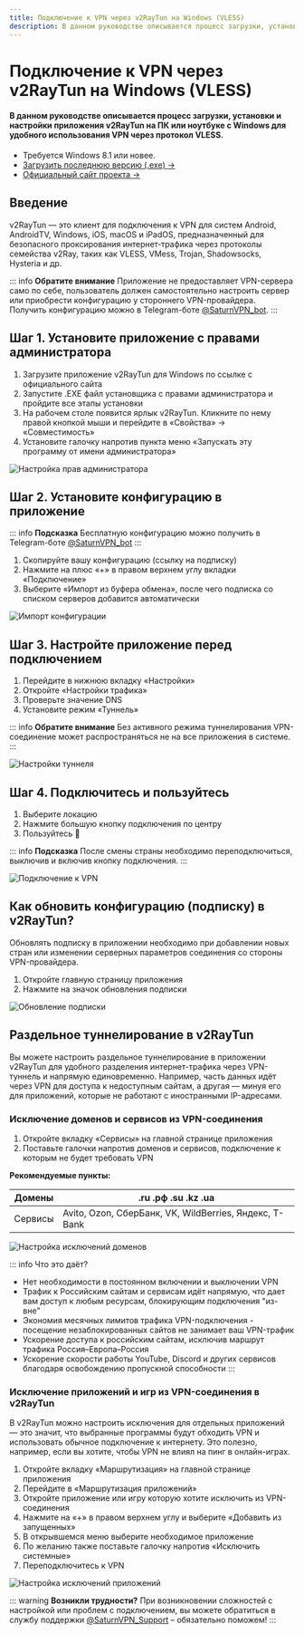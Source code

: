 ```yaml
---
title: Подключение к VPN через v2RayTun на Windows (VLESS)
description: В данном руководстве описывается процесс загрузки, установки и настройки приложения v2RayTun на ПК или ноутбуке с Windows для удобного использования VPN через протокол VLESS.
---
```


# Подключение к VPN через v2RayTun на Windows (VLESS)

#### В данном руководстве описывается процесс загрузки, установки и настройки приложения v2RayTun на ПК или ноутбуке с Windows для удобного использования VPN через протокол VLESS.

- Требуется Windows 8.1 или новее.
- [Загрузить последнюю версию (.exe) →](https://storage.v2raytun.com/v2RayTun_Setup.exe)
- [Официальный сайт проекта →](https://v2raytun.com/)


## Введение

v2RayTun — это клиент для подключения к VPN для систем Android, AndroidTV, Windows, iOS, macOS и iPadOS, предназначенный для безопасного проксирования интернет‑трафика через протоколы семейства v2Ray, таких как VLESS, VMess, Trojan, Shadowsocks, Hysteria и др.

::: info **Обратите внимание** 
Приложение не предоставляет VPN-сервера само по себе, пользователь должен самостоятельно настроить сервер или приобрести конфигурацию у стороннего VPN-провайдера. Получить конфигурацию можно в Telegram-боте [@SaturnVPN_bot](https://t.me/SaturnVPN_bot?start=docs).
:::

## Шаг 1. Установите приложение с правами администратора

1. Загрузите приложение v2RayTun для Windows по ссылке с официального сайта
2. Запустите .EXE файл установщика с правами администратора и пройдите все этапы установки
3. На рабочем столе появится ярлык v2RayTun. Кликните по нему правой кнопкой мыши и перейдите в «Свойства» → «Совместимость»
4. Установите галочку напротив пункта меню «Запускать эту программу от имени администратора»

![Настройка прав администратора](/public/pages/windows/v2raytun/1.webp)

## Шаг 2. Установите конфигурацию в приложение

::: info **Подсказка** 
Бесплатную конфигурацию можно получить в Telegram-боте [@SaturnVPN_bot](https://t.me/SaturnVPN_bot?start=docs)
:::

1. Скопируйте вашу конфигурацию (ссылку на подписку)
2. Нажмите на плюс «+» в правом верхнем углу вкладки «Подключение»
3. Выберите «Импорт из буфера обмена», после чего подписка со списком серверов добавится автоматически

![Импорт конфигурации](/public/pages/windows/v2raytun/2.webp)

## Шаг 3. Настройте приложение перед подключением

1. Перейдите в нижнюю вкладку «Настройки»
2. Откройте «Настройки трафика» 
3. Проверьте значение DNS
4. Установите режим «Туннель»

::: info **Обратите внимание** 
Без активного режима туннелирования VPN-соединение может распространяться не на все приложения в системе.
:::

![Настройки туннеля](/public/pages/windows/v2raytun/3.webp)

## Шаг 4. Подключитесь и пользуйтесь

1. Выберите локацию
2. Нажмите большую кнопку подключения по центру
3. Пользуйтесь 🙂

::: info **Подсказка** 
После смены страны необходимо переподключиться, выключив и включив кнопку подключения.
:::

![Подключение к VPN](/public/pages/windows/v2raytun/4.webp)

## Как обновить конфигурацию (подписку) в v2RayTun?
Обновлять подписку в приложении необходимо при добавлении новых стран или изменении серверных параметров соединения со стороны VPN-провайдера.
1. Откройте главную страницу приложения
2. Нажмите на значок обновления подписки

![Обновление подписки](/public/pages/windows/v2raytun/5.webp)

## Раздельное туннелирование в v2RayTun

Вы можете настроить раздельное туннелирование в приложении v2RayTun для удобного разделения интернет-трафика через VPN-туннель и напрямую единовременно. Например, часть данных идёт через VPN для доступа к недоступным сайтам, а другая — минуя его для приложений, которые не работают с иностранными IP-адресами.

### Исключение доменов и сервисов из VPN-соединения

1. Откройте вкладку «Сервисы» на главной странице приложения
2. Поставьте галочки напротив доменов и сервисов, подключение к которым не будет требовать VPN

**Рекомендуемые пункты:**

| Домены  | .ru .рф .su .kz .ua                                     |
|---------|---------------------------------------------------------|
| Сервисы | Avito, Ozon, СберБанк, VK, WildBerries, Яндекс, T-Bank  |



![Настройка исключений доменов](/public/pages/windows/v2raytun/6.webp)

::: info Что это даёт?
- Нет необходимости в постоянном включении и выключении VPN
- Трафик к Российским сайтам и сервисам идёт напрямую, что дает вам доступ к любым ресурсам, блокирующим подключения "из-вне"
- Экономия месячных лимитов трафика VPN-подключения - посещение незаблокированных сайтов не занимает ваш VPN-трафик
- Ускорение доступа к российским сайтам, исключив маршрут трафика Россия–Европа–Россия
- Ускорение скорости работы YouTube, Discord и других сервисов благодаря освобождению пропускной способности
:::

### Исключение приложений и игр из VPN-соединения в v2RayTun

В v2RayTun можно настроить исключения для отдельных приложений — это значит, что выбранные программы будут обходить VPN и использовать обычное подключение к интернету. Это полезно, например, если вы хотите, чтобы VPN не влиял на пинг в онлайн-играх.

1. Откройте вкладку «Маршрутизация» на главной странице приложения
2. Перейдите в «Маршрутизация приложений»
3. Откройте приложение или игру которую хотите исключить из VPN-соединения
4. Нажмите на «+» в правом верхнем углу и выберите «Добавить из запущенных»
5. В открывшемся меню выберите необходимое приложение
6. По желанию также поставьте галочку напротив «Исключить системные»
7. Переподключитесь к VPN

![Настройка исключений приложений](/public/pages/windows/v2raytun/7.webp)

::: warning **Возникли трудности?** 
При возникновении сложностей с настройкой или проблем с подключением, вы можете обратиться в службу поддержки [@SaturnVPN_Support](https://t.me/SaturnVPN_Support) – обязательно поможем!
:::
